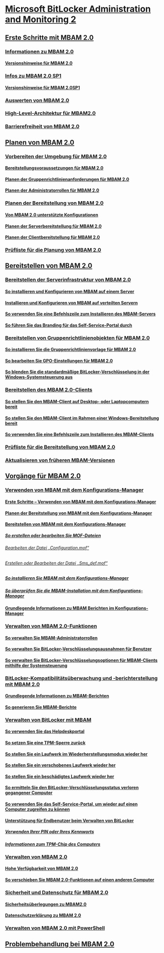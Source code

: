 # [Microsoft BitLocker Administration and Monitoring 2](index.md)
## [Erste Schritte mit MBAM 2.0](getting-started-with-mbam-20-mbam-2.md)
### [Informationen zu MBAM 2.0](about-mbam-20-mbam-2.md)
#### [Versionshinweise für MBAM 2.0](release-notes-for-mbam-20-mbam-2.md)
### [Infos zu MBAM 2.0 SP1](about-mbam-20-sp1.md)
#### [Versionshinweise für MBAM 2.0SP1](release-notes-for-mbam-20-sp1.md)
### [Auswerten von MBAM 2.0](evaluating-mbam-20-mbam-2.md)
### [High-Level-Architektur für MBAM2.0](high-level-architecture-for-mbam-20-mbam-2.md)
### [Barrierefreiheit von MBAM 2.0](accessibility-for-mbam-20-mbam-2.md)
## [Planen von MBAM 2.0](planning-for-mbam-20-mbam-2.md)
### [Vorbereiten der Umgebung für MBAM 2.0](preparing-your-environment-for-mbam-20-mbam-2.md)
#### [Bereitstellungsvoraussetzungen für MBAM 2.0](mbam-20-deployment-prerequisites-mbam-2.md)
#### [Planen der Gruppenrichtlinienanforderungen für MBAM 2.0](planning-for-mbam-20-group-policy-requirements-mbam-2.md)
#### [Planen der Administratorrollen für MBAM 2.0](planning-for-mbam-20-administrator-roles-mbam-2.md)
### [Planen der Bereitstellung von MBAM 2.0](planning-to-deploy-mbam-20-mbam-2.md)
#### [Von MBAM 2.0 unterstützte Konfigurationen](mbam-20-supported-configurations-mbam-2.md)
#### [Planen der Serverbereitstellung für MBAM 2.0](planning-for-mbam-20-server-deployment-mbam-2.md)
#### [Planen der Clientbereitstellung für MBAM 2.0](planning-for-mbam-20-client-deployment-mbam-2.md)
### [Prüfliste für die Planung von MBAM 2.0](mbam-20-planning-checklist-mbam-2.md)
## [Bereitstellen von MBAM 2.0](deploying-mbam-20-mbam-2.md)
### [Bereitstellen der Serverinfrastruktur von MBAM 2.0](deploying-the-mbam-20-server-infrastructure-mbam-2.md)
#### [So installieren und Konfigurieren von MBAM auf einem Server](how-to-install-and-configure-mbam-on-a-single-server-mbam-2.md)
#### [Installieren und Konfigurieren von MBAM auf verteilten Servern](how-to-install-and-configure-mbam-on-distributed-servers-mbam-2.md)
#### [So verwenden Sie eine Befehlszeile zum Installieren des MBAM-Servers](how-to-use-a-command-line-to-install-the-mbam-server.md)
#### [So führen Sie das Branding für das Self-Service-Portal durch](how-to-brand-the-self-service-portal.md)
### [Bereitstellen von Gruppenrichtlinienobjekten für MBAM 2.0](deploying-mbam-20-group-policy-objects-mbam-2.md)
#### [So installieren Sie die Gruppenrichtlinienvorlage für MBAM 2.0](how-to-install-the-mbam-20-group-policy-template-mbam-2.md)
#### [So bearbeiten Sie GPO-Einstellungen für MBAM 2.0](how-to-edit-mbam-20-gpo-settings-mbam-2.md)
#### [So blenden Sie die standardmäßige BitLocker-Verschlüsselung in der Windows-Systemsteuerung aus](how-to-hide-default-bitlocker-encryption-in-the-windows-control-panel-mbam-2.md)
### [Bereitstellen des MBAM 2.0-Clients](deploying-the-mbam-20-client-mbam-2.md)
#### [So stellen Sie den MBAM-Client auf Desktop- oder Laptopcomputern bereit](how-to-deploy-the-mbam-client-to-desktop-or-laptop-computers-mbam-2.md)
#### [So stellen Sie den MBAM-Client im Rahmen einer Windows-Bereitstellung bereit](how-to-deploy-the-mbam-client-as-part-of-a-windows-deployment-mbam-2.md)
#### [So verwenden Sie eine Befehlszeile zum Installieren des MBAM-Clients](how-to-use-a-command-line-to-install-the-mbam-client.md)
### [Prüfliste für die Bereitstellung von MBAM 2.0](mbam-20-deployment-checklist-mbam-2.md)
### [Aktualisieren von früheren MBAM-Versionen](upgrading-from-previous-versions-of-mbam.md)
## [Vorgänge für MBAM 2.0](operations-for-mbam-20-mbam-2.md)
### [Verwenden von MBAM mit dem Konfigurations-Manager](using-mbam-with-configuration-manager.md)
#### [Erste Schritte – Verwenden von MBAM mit dem Konfigurations-Manager](getting-started---using-mbam-with-configuration-manager.md)
#### [Planen der Bereitstellung von MBAM mit dem Konfigurations-Manager](planning-to-deploy-mbam-with-configuration-manager-2.md)
#### [Bereitstellen von MBAM mit dem Konfigurations-Manager](deploying-mbam-with-configuration-manager-mbam2.md)
##### [So erstellen oder bearbeiten Sie MOF-Dateien](how-to-create-or-edit-the-mof-files.md)
###### [Bearbeiten der Datei „Configuration.mof“](edit-the-configurationmof-file.md)
###### [Erstellen oder Bearbeiten der Datei „Sms_def.mof“](create-or-edit-the-sms-defmof-file.md)
##### [So installieren Sie MBAM mit dem Konfigurations-Manager](how-to-install-mbam-with-configuration-manager.md)
##### [So überprüfen Sie die MBAM-Installation mit dem Konfigurations-Manager](how-to-validate-the-mbam-installation-with-configuration-manager.md)
#### [Grundlegende Informationen zu MBAM Berichten im Konfigurations-Manager](understanding-mbam-reports-in-configuration-manager.md)
### [Verwalten von MBAM 2.0-Funktionen](administering-mbam-20-features-mbam-2.md)
#### [So verwalten Sie MBAM-Administratorrollen](how-to-manage-mbam-administrator-roles-mbam-2.md)
#### [So verwalten Sie BitLocker-Verschlüsselungsausnahmen für Benutzer](how-to-manage-user-bitlocker-encryption-exemptions-mbam-2.md)
#### [So verwalten Sie BitLocker-Verschlüsselungsoptionen für MBAM-Clients mithilfe der Systemsteuerung](how-to-manage-mbam-client-bitlocker-encryption-options-by-using-the-control-panel-mbam-2.md)
### [BitLocker-Kompatibilitätsüberwachung und -berichterstellung mit MBAM 2.0](monitoring-and-reporting-bitlocker-compliance-with-mbam-20-mbam-2.md)
#### [Grundlegende Informationen zu MBAM-Berichten](understanding-mbam-reports-mbam-2.md)
#### [So generieren Sie MBAM-Berichte](how-to-generate-mbam-reports-mbam-2.md)
### [Verwalten von BitLocker mit MBAM](performing-bitlocker-management-with-mbam-mbam-2.md)
#### [So verwenden Sie das Helpdeskportal](how-to-use-the-help-desk-portal.md)
#### [So setzen Sie eine TPM-Sperre zurück](how-to-reset-a-tpm-lockout-mbam-2.md)
#### [So stellen Sie ein Laufwerk im Wiederherstellungsmodus wieder her](how-to-recover-a-drive-in-recovery-mode-mbam-2.md)
#### [So stellen Sie ein verschobenes Laufwerk wieder her](how-to-recover-a-moved-drive-mbam-2.md)
#### [So stellen Sie ein beschädigtes Laufwerk wieder her](how-to-recover-a-corrupted-drive-mbam-2.md)
#### [So ermitteln Sie den BitLocker-Verschlüsselungsstatus verloren gegangener Computer](how-to-determine-bitlocker-encryption-state-of-lost-computers-mbam-2.md)
#### [So verwenden Sie das Self-Service-Portal, um wieder auf einen Computer zugreifen zu können](how-to-use-the-self-service-portal-to-regain-access-to-a-computer.md)
#### [Unterstützung für Endbenutzer beim Verwalten von BitLocker](helping-end-users-manage-bitlocker.md)
##### [Verwenden Ihrer PIN oder Ihres Kennworts](using-your-pin-or-password.md)
##### [Informationen zum TPM-Chip des Computers](about-the-computer-tpm-chip.md)
### [Verwalten von MBAM 2.0](maintaining-mbam-20-mbam-2.md)
#### [Hohe Verfügbarkeit von MBAM 2.0](high-availability-for-mbam-20-mbam-2.md)
#### [So verschieben Sie MBAM 2.0-Funktionen auf einen anderen Computer](how-to-move-mbam-20-features-to-another-computer-mbam-2.md)
### [Sicherheit und Datenschutz für MBAM 2.0](security-and-privacy-for-mbam-20-mbam-2.md)
#### [Sicherheitsüberlegungen zu MBAM2.0](mbam-20-security-considerations-mbam-2.md)
#### [Datenschutzerklärung zu MBAM 2.0](mbam-20-privacy-statement-mbam-2.md)
### [Verwalten von MBAM 2.0 mit PowerShell](administering-mbam-20-using-powershell-mbam-2.md)
## [Problembehandlung bei MBAM 2.0](troubleshooting-mbam-20-mbam-2.md)

